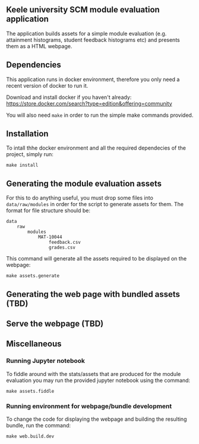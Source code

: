 ## Keele university SCM module evaluation application
The application builds assets for a simple module evaluation (e.g. attainment histograms, student feedback histograms etc) and presents them as a HTML webpage.


## Dependencies
This application runs in docker environment, therefore you only need a recent version of docker to run it.

Download and install docker if you haven't already: https://store.docker.com/search?type=edition&offering=community

You will also need `make` in order to run the simple make commands provided.

## Installation
To intall thhe docker environment and all the required dependecies of the project, simply run:

```
make install
```

## Generating the module evaluation assets
For this to do anything useful, you must drop some files into `data/raw/modules` in order for the script to generate assets for them. The format for file structure should be:

```
data
    raw
        modules
            MAT-10044
                feedback.csv
                grades.csv
```

This command will generate all the assets required to be displayed on the webpage:

```
make assets.generate
```

## Generating the web page with bundled assets (TBD)


## Serve the webpage (TBD)


## Miscellaneous

### Running Jupyter notebook

To fiddle around with the stats/assets that are produced for the module evaluation you may run the provided jupyter notebook using the command:

```
make assets.fiddle
```

### Running environment for webpage/bundle development

To change the code for displaying the webpage and building the resulting bundle, run the command:

```
make web.build.dev
```